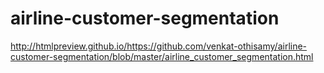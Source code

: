 # airline-customer-segmentation
http://htmlpreview.github.io/https://github.com/venkat-othisamy/airline-customer-segmentation/blob/master/airline_customer_segmentation.html
